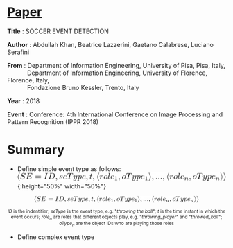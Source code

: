 # [Paper](https://airccj.org/CSCP/vol8/csit88509.pdf)
**Title**   :   SOCCER EVENT DETECTION  

**Author**  :   Abdullah Khan, Beatrice Lazzerini, Gaetano Calabrese, Luciano Serafini  

**From**   :   Department of Information Engineering, University of Pisa, Pisa, Italy,  
&emsp;&emsp;&emsp;&nbsp;Department of Information Engineering, University of Florence, Florence, Italy,  
&emsp;&emsp;&emsp;&nbsp;Fondazione Bruno Kessler, Trento, Italy  

**Year**  :   2018  

**Event** :  Conference: 4th International Conference on Image Processing and Pattern Recognition (IPPR 2018)


# Summary
* Define simple event type as follows:
![test image size](Images/Soccer_Event_Detection/simple_type_definition.png){:height="50%" width="50%"}
<div align="center" > 
    <img src="Images/Soccer_Event_Detection/simple_type_definition.png" style="width:75%;">
    <p style="font-size:75%;">
        <i>ID</i> is the indentifier; <i>seType</i> is the event type, e.g. "<i>throwing the ball</i>"; <i>t</i> is the time instant in which the event occurs; <i>role<sub>n</sub></i> are roles that different objects play, e.g. "<i>throwing_player</i>" and "<i>throwed_ball</i>"; <i>oType<sub>n</sub></i> are the object IDs who are playing those roles
    </p>
</div>

* Define complex event type 

